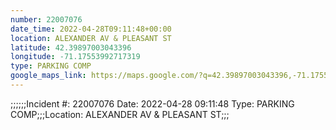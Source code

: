 ```yaml
---
number: 22007076
date_time: 2022-04-28T09:11:48+00:00
location: ALEXANDER AV & PLEASANT ST
latitude: 42.39897003043396
longitude: -71.17553992717319
type: PARKING COMP
google_maps_link: https://maps.google.com/?q=42.39897003043396,-71.17553992717319
---
```


;;;;;;Incident #: 22007076  Date: 2022-04-28 09:11:48   Type: PARKING COMP;;;Location: ALEXANDER AV & PLEASANT ST;;;
